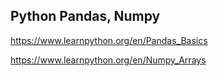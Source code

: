 
## Python Pandas, Numpy

https://www.learnpython.org/en/Pandas_Basics

https://www.learnpython.org/en/Numpy_Arrays
